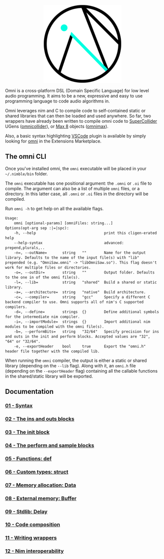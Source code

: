 <div align="center">
    <img src="/images/omni_logo_transparent.png" alt="Omni logo" width="50%" height="50%">
</div>

Omni is a cross-platform DSL (Domain Specific Language) for low level audio programming. 
It aims to be a new, expressive and easy to use programming language to code audio algorithms in.

Omni leverages nim and C to  compile code to self-contained static or shared libraries that can then be loaded and used anywhere. So far, two wrappers have already been written to compile omni code to [SuperCollider](https://supercollider.github.io/) UGens ([omnicollider](https://github.com/vitreo12/omnicollider)), or [Max 8](https://cycling74.com/) objects ([omnimax](https://github.com/vitreo12/omnimax)).

Also, a basic syntax highlighting [VSCode](https://code.visualstudio.com/) plugin is available by simply looking for [omni](https://github.com/vitreo12/vscode-omni) in the Extensions Marketplace.

## The omni CLI 

Once you've installed omni, the `omni` executable will be placed in your `~/.nimble/bin` folder.

The `omni` executable has one positional argument: the `.omni` or `.oi` file to compile. The argument can also be a list of multiple `omni` files, or a directory. In this latter case, all `.omni` or `.oi` files in the directory will be compiled.

Run `omni -h` to get help on all the available flags.

    Usage:
        omni [optional-params] [omniFiles: string...]
    Options(opt-arg sep :|=|spc):
        -h, --help                               print this cligen-erated help
        --help-syntax                            advanced: prepend,plurals,..
        -n=, --outName=       string   ""        Name for the output library. Defaults to the name of the input file(s) with "lib"      prepended (e.g. "OmniSaw.omni" -> "libOmniSaw.so"). This flag doesn't work for multiple files or directories.
        -o=, --outDir=        string   ""        Output folder. Defaults to the one in of the omni file(s).
        -l=, --lib=           string   "shared"  Build a shared or static library.
        -a=, --architecture=  string   "native"  Build architecture.
        -c=, --compiler=      string   "gcc"     Specify a different C backend compiler to use. Omni supports all of nim's C supported compilers.
        -d=, --define=        strings  {}        Define additional symbols for the intermediate nim compiler.
        -i=, --importModule=  strings  {}        Import additional nim modules to be compiled with the omni file(s).
        -b=, --performBits=   string   "32/64"   Specify precision for ins and outs in the init and perform blocks. Accepted values are "32", "64" or "32/64".
        -e, --exportHeader    bool     true      Export the "omni.h" header file together with the compiled lib.

When running the `omni` compiler, the output is either a static or shared library (depending on the `--lib` flag). Along with it, an `omni.h` file (depending on the `--exportHeader` flag) containing all the callable functions in the shared/static library will be exported.

## Documentation

### [01 - Syntax](/_posts/01_syntax.md)

### [02 - The ins and outs blocks](/_posts/02_ins_outs.md)

### [03 - The init block](/_posts/03_init.md)

### [04 - The perform and sample blocks](/_posts/04_perform_sample.md)

### [05 - Functions: def](/_posts/05_def.md)

### [06 - Custom types: struct](/_posts/06_struct.md)

### [07 - Memory allocation: Data](/_posts/07_data.md)

### [08 - External memory: Buffer](/_posts/08_buffer.md)

### [09 - Stdlib: Delay](/_posts/09_delay.md)

### [10 - Code composition](/_posts/10_code_composition.md)

### [11 - Writing wrappers](/_posts/11_writing_wrappers.md)

### [12 - Nim interoperability](/_posts/12_nim_interop.md)